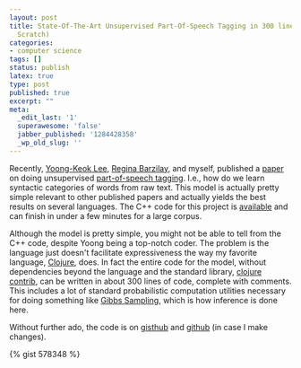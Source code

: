 ```yaml
---
layout: post
title: State-Of-The-Art Unsupervised Part-Of-Speech Tagging in 300 lines of Clojure  (from
  Scratch)
categories:
- computer science
tags: []
status: publish
latex: true
type: post
published: true
excerpt: ""
meta:
  _edit_last: '1'
  superawesome: 'false'
  jabber_published: '1284428358'
  _wp_old_slug: ''
---
```

Recently, <a href="http://people.csail.mit.edu/yklee/">Yoong-Keok Lee</a>, <a href="http://people.csail.mit.edu/regina/">Regina Barzilay</a>, and myself, published a <a href="http://www.cs.berkeley.edu/~aria42/pubs/typetagging.pdf">paper</a> on doing unsupervised <a href="http://en.wikipedia.org/wiki/Part-of-speech_tagging">part-of-speech tagging</a>. I.e., how do we learn syntactic categories of words from raw text. This model is actually pretty simple relevant to other published papers and actually yields the best results on several languages. The C++ code for this project is <a href="http://groups.csail.mit.edu/rbg/code/typetagging/">available</a> and can finish in under a few minutes for a large corpus.

Although the model is pretty simple, you might not be able to tell from the C++ code, despite Yoong being a top-notch coder. The problem is the language just doesn't facilitate expressiveness the way my favorite language, <a href="http://clojure.org">Clojure</a>, does. In fact the entire code for the model, without dependencies beyond the language and the standard library, <a href="http://richhickey.github.com/clojure-contrib/index.html">clojure contrib</a>, can be written in about 300 lines of code, complete with comments. This includes a lot of standard probabilistic computation utilities necessary for doing something like <a href="http://en.wikipedia.org/wiki/Gibbs_sampling">Gibbs Sampling</a>, which is how inference is done here.

Without further ado, the code is on <a href="http://gist.github.com/578348">gisthub</a> and <a href="http://github.com/aria42/type-level-tagger">github</a> (in case I make changes).

{% gist 578348 %}
